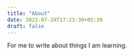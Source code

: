```yaml
---
title: "About"
date: 2022-07-28T17:23:30+05:30
draft: false
---
```


For me to write about things I am learning.

